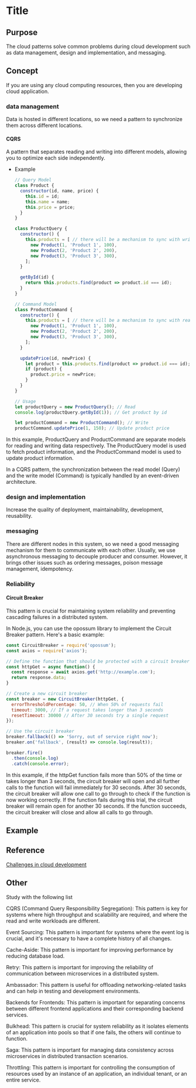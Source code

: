 # Title

## Purpose

The cloud patterns solve common problems during cloud development such as data management, design and implementation, and messaging.

## Concept

If you are using any cloud computing resources, then you are developing cloud application.

### data management

Data is hosted in different locations, so we need a pattern to synchronize them across different locations.

#### CQRS

A pattern that separates reading and writing into different models, allowing you to optimize each side independently.

* Example
  ```javascript
  // Query Model
  class Product {
    constructor(id, name, price) {
      this.id = id;
      this.name = name;
      this.price = price;
    }
  }
  
  class ProductQuery {
    constructor() {
      this.products = [ // there will be a mechanism to sync with write model
        new Product(1, 'Product 1', 100),
        new Product(2, 'Product 2', 200),
        new Product(3, 'Product 3', 300),
      ];
    }
  
    getById(id) {
      return this.products.find(product => product.id === id);
    }
  }
  
  // Command Model
  class ProductCommand {
    constructor() {
      this.products = [ // there will be a mechanism to sync with read model
        new Product(1, 'Product 1', 100),
        new Product(2, 'Product 2', 200),
        new Product(3, 'Product 3', 300),
      ];
    }
  
    updatePrice(id, newPrice) {
      let product = this.products.find(product => product.id === id);
      if (product) {
        product.price = newPrice;
      }
    }
  }
  
  // Usage
  let productQuery = new ProductQuery(); // Read
  console.log(productQuery.getById(1)); // Get product by id
  
  let productCommand = new ProductCommand(); // Write
  productCommand.updatePrice(1, 150); // Update product price
  ```

In this example, ProductQuery and ProductCommand are separate models for reading and writing data respectively. The ProductQuery model is used to fetch product information, and the ProductCommand model is used to update product information.

In a CQRS pattern, the synchronization between the read model (Query) and the write model (Command) is typically handled by an event-driven architecture.

### design and implementation

Increase the quality of deployment, maintainability, development, reusability.

### messaging

There are different nodes in this system, so we need a good messaging mechanism for them to communicate with each other. Usually, we use asynchronous messaging to decouple producer and consumer. However, it brings other issues such as ordering messages, poison message management, idempotency.

### Reliability

#### Circuit Breaker

This pattern is crucial for maintaining system reliability and preventing cascading failures in a distributed system.

In Node.js, you can use the opossum library to implement the Circuit Breaker pattern. Here's a basic example:

```js
const CircuitBreaker = require('opossum');
const axios = require('axios');

// Define the function that should be protected with a circuit breaker
const httpGet = async function() {
  const response = await axios.get('http://example.com');
  return response.data;
}

// Create a new circuit breaker
const breaker = new CircuitBreaker(httpGet, {
  errorThresholdPercentage: 50, // When 50% of requests fail
  timeout: 3000, // If a request takes longer than 3 seconds
  resetTimeout: 30000 // After 30 seconds try a single request
});

// Use the circuit breaker
breaker.fallback(() => 'Sorry, out of service right now');
breaker.on('fallback', (result) => console.log(result));

breaker.fire()
  .then(console.log)
  .catch(console.error);
```

In this example, if the httpGet function fails more than 50% of the time or takes longer than 3 seconds, the circuit breaker will open and all further calls to the function will fail immediately for 30 seconds. After 30 seconds, the circuit breaker will allow one call to go through to check if the function is now working correctly. If the function fails during this trial, the circuit breaker will remain open for another 30 seconds. If the function succeeds, the circuit breaker will close and allow all calls to go through.

## Example

## Reference

[Challenges in cloud development](https://learn.microsoft.com/en-us/azure/architecture/patterns/)

## Other

Study with the following list

CQRS (Command Query Responsibility Segregation): This pattern is key for systems where high throughput and scalability are required, and where the read and write workloads are different.

Event Sourcing: This pattern is important for systems where the event log is crucial, and it's necessary to have a complete history of all changes.

Cache-Aside: This pattern is important for improving performance by reducing database load.

Retry: This pattern is important for improving the reliability of communication between microservices in a distributed system.

Ambassador: This pattern is useful for offloading networking-related tasks and can help in testing and development environments.

Backends for Frontends: This pattern is important for separating concerns between different frontend applications and their corresponding backend services.

Bulkhead: This pattern is crucial for system reliability as it isolates elements of an application into pools so that if one fails, the others will continue to function.

Saga: This pattern is important for managing data consistency across microservices in distributed transaction scenarios.

Throttling: This pattern is important for controlling the consumption of resources used by an instance of an application, an individual tenant, or an entire service.
